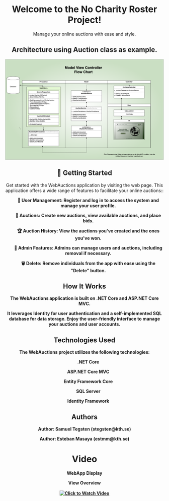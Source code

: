 <!DOCTYPE html>
<html>
<body>

<h1 align="center">Welcome to the No Charity Roster Project!</h1>
<p align="center">Manage your online auctions with ease and style.</p>

<h2 align="center">Architecture using Auction class as example.</h2>
  <img src="MVC_Flowchart_Repo.png" alt="MVC Flowchart" align="center">


<h2 align="center">🚀 Getting Started</h2>
<p align="center">Get started with the WebAuctions application by visiting the web page. This application offers a wide range of features to facilitate your online auctions::</p>
<ul align="center">
    <p align="center"><strong>🔗 User Management: Register and log in to access the system and manage your user profile.</p>
    <p align="center"><strong>🛒 Auctions: Create new auctions, view available auctions, and place bids.</p>
    <p align="center"><strong>🏆 Auction History: View the auctions you've created and the ones you've won.</p>
    <p align="center"><strong>🔧 Admin Features: Admins can manage users and auctions, including removal if necessary.</p>
    <p align="center"><strong>🗑️ Delete:</strong> Remove individuals from the app with ease using the "Delete" button.</p>
</ul>
<h2 align="center">How It Works</h2>
<p align="center">The WebAuctions application is built on .NET Core and ASP.NET Core MVC.</p>
<p align="center">It leverages Identity for user authentication and a self-implemented SQL database for data storage. Enjoy the user-friendly interface to manage your auctions and user accounts.</p>

<h2 align="center">Technologies Used</h2>
<p align="center">The WebAuctions project utilizes the following technologies:</p>

<ul align="center">
    <p align="center"><strong>.NET Core</p>
    <p align="center"><strong>ASP.NET Core MVC</p>
    <p align="center"><strong>Entity Framework Core</p>
    <p align="center"><strong>SQL Server</p>
    <p align="center"><strong>Identity Framework</p>
</ul>

<h2 align="center">Authors</h2>
<p align="center">Author: Samuel Tegsten (stegsten@kth.se) </p>
<p align="center">Author: Esteban Masaya (estmm@kth.se)</p>

<h1 align="center">Video</h1>
<p align="center">WebApp Display</p>
<p align="center">
   <p align="center">View Overview</p>
   <p align="center">
  <a href="https://www.youtube.com/watch?v=Tb82G0tqd3k">
    <img src="https://img.youtube.com/vi/Tb82G0tqd3k/0.jpg" alt="Click to Watch Video" align="center">
  </a>
   </p>
</p>
</body>
</html>
